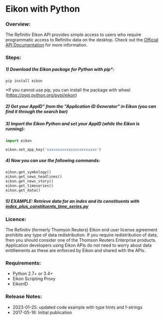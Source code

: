 # Eikon with Python

### Overview:

The Refinitiv Eikon API provides simple access to users who require programmatic access to
Refinitiv data on the desktop. Check out the
[Official API Documentation](https://developers.refinitiv.com/en/api-catalog/eikon/eikon-data-api) for more information.

### Steps:

##### 1) Download the Eikon package for Python with pip*:

```shell
pip install eikon
```

*If you cannot use pip, you can install the package with wheel (https://pypi.python.org/pypi/eikon)

##### 2) Get your AppID" from the "Application ID Generator" in Eikon (you can find it through the search bar)

##### 3) Import the Eikon Python and set your AppID (while the Eikon is running):

```python
import eikon

eikon.set_app_key('xxxxxxxxxxxxxxxxxxxxxxx')
```

##### 4) Now you can use the following commands:

```python
eikon.get_symbology()
eikon.get_news_headlines()
eikon.get_news_story()
eikon.get_timeseries()
eikon.get_data()
```

##### 5) *EXAMPLE*: Retrieve data for an index and its constituents with [index_plus_constituents_time_series.py](https://github.com/hoenie-ams/Eikon-Python/blob/master/index_plus_constituents_time_series.py)

### Licence:

The Refinitiv (formerly Thomson Reuters) Eikon end user license agreement prohibits any type of data redistribution. If
you require redistribution of data, then you should consider one of the Thomson Reuters Enterprise products. Application
developers using Eikon APIs do not need to worry about data entitlements as these are enforced by Eikon and shared with
the APIs.

### Requirements:

- Python 2.7+ or 3.4+
- Eikon Scripting Proxy
- EikonID

### Release Notes:

- 2023-01-25: updated code example with type hints and f-strings
- 2017-05-16: Initial publication
